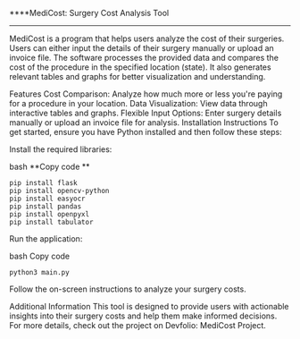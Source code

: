 ****MediCost: Surgery Cost Analysis Tool
****

MediCost is a program that helps users analyze the cost of their surgeries. Users can either input the details of their surgery manually or upload an invoice file. The software processes the provided data and compares the cost of the procedure in the specified location (state). It also generates relevant tables and graphs for better visualization and understanding.

Features
Cost Comparison: Analyze how much more or less you're paying for a procedure in your location.
Data Visualization: View data through interactive tables and graphs.
Flexible Input Options: Enter surgery details manually or upload an invoice file for analysis.
Installation Instructions
To get started, ensure you have Python installed and then follow these steps:

Install the required libraries:

bash
**Copy code
**
```
pip install flask
pip install opencv-python
pip install easyocr
pip install pandas
pip install openpyxl
pip install tabulator
```
Run the application:

bash
Copy code
```
python3 main.py
```
Follow the on-screen instructions to analyze your surgery costs.

Additional Information
This tool is designed to provide users with actionable insights into their surgery costs and help them make informed decisions.
For more details, check out the project on Devfolio: MediCost Project.

